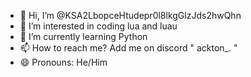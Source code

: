 - 👋 Hi, I’m @KSA2LbopceHtudepr0l8lkgGlzJds2hwQhn
- 👀 I’m interested in coding lua and luau
- 🌱 I’m currently learning Python
- 📫 How to reach me? Add me on discord " ackton_. "
- 😄 Pronouns: He/Him
